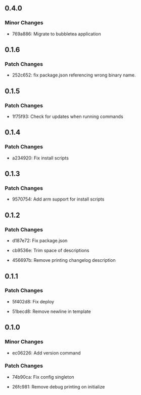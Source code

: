 ## 0.4.0

### Minor Changes

- 769a886: Migrate to bubbletea application

## 0.1.6

### Patch Changes

- 252c652: fix package.json referencing wrong binary name.

## 0.1.5

### Patch Changes

- 1f75f93: Check for updates when running commands

## 0.1.4

### Patch Changes

- a234920: Fix install scripts

## 0.1.3

### Patch Changes

- 9570754: Add arm support for install scripts

## 0.1.2

### Patch Changes

- d187e72: Fix package.json
  
- cb9536e: Trim space of descriptions
  
- 456697b: Remove printing changelog description

## 0.1.1

### Patch Changes

- 5f402d8: Fix deploy
  
- 51becd8: Remove newline in template

## 0.1.0

### Minor Changes

- ec06226: Add version command
  
### Patch Changes

- 74b90ca: Fix config singleton
  
- 26fc981: Remove debug printing on initialize